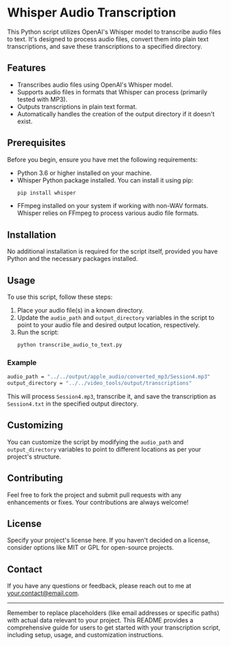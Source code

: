 
# Whisper Audio Transcription

This Python script utilizes OpenAI's Whisper model to transcribe audio files to text. It's designed to process audio files, convert them into plain text transcriptions, and save these transcriptions to a specified directory.

## Features

- Transcribes audio files using OpenAI's Whisper model.
- Supports audio files in formats that Whisper can process (primarily tested with MP3).
- Outputs transcriptions in plain text format.
- Automatically handles the creation of the output directory if it doesn't exist.

## Prerequisites

Before you begin, ensure you have met the following requirements:

- Python 3.6 or higher installed on your machine.
- Whisper Python package installed. You can install it using pip:
  ```sh
  pip install whisper
  ```
- FFmpeg installed on your system if working with non-WAV formats. Whisper relies on FFmpeg to process various audio file formats.

## Installation

No additional installation is required for the script itself, provided you have Python and the necessary packages installed.

## Usage

To use this script, follow these steps:

1. Place your audio file(s) in a known directory.
2. Update the `audio_path` and `output_directory` variables in the script to point to your audio file and desired output location, respectively.
3. Run the script:
   ```sh
   python transcribe_audio_to_text.py
   ```

### Example

```sh
audio_path = "../../output/apple_audio/converted_mp3/Session4.mp3"
output_directory = "../../video_tools/output/transcriptions"
```

This will process `Session4.mp3`, transcribe it, and save the transcription as `Session4.txt` in the specified output directory.

## Customizing

You can customize the script by modifying the `audio_path` and `output_directory` variables to point to different locations as per your project's structure.

## Contributing

Feel free to fork the project and submit pull requests with any enhancements or fixes. Your contributions are always welcome!

## License

Specify your project's license here. If you haven't decided on a license, consider options like MIT or GPL for open-source projects.

## Contact

If you have any questions or feedback, please reach out to me at your.contact@email.com.

---

Remember to replace placeholders (like email addresses or specific paths) with actual data relevant to your project. This README provides a comprehensive guide for users to get started with your transcription script, including setup, usage, and customization instructions.